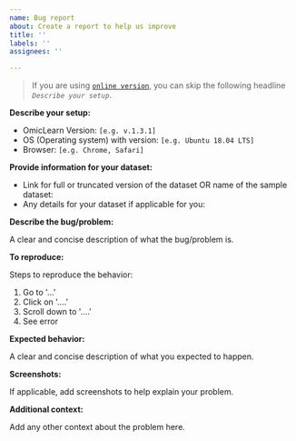 ```yaml
---
name: Bug report
about: Create a report to help us improve
title: ''
labels: ''
assignees: ''

---
```


> If you are using [`online version`](https://omiclearn.com/), you can skip the following headline _`Describe your setup`_.

**Describe your setup:**
- OmicLearn Version: `[e.g. v.1.3.1]`
 - OS (Operating system) with version: `[e.g. Ubuntu 18.04 LTS]`
 - Browser: `[e.g. Chrome, Safari]`

**Provide information for your dataset:**

- Link for full or truncated version of the dataset OR name of the sample dataset:
- Any details for your dataset if applicable for you: 

**Describe the bug/problem:**

A clear and concise description of what the bug/problem is.

**To reproduce:**

Steps to reproduce the behavior:
1. Go to '...'
2. Click on '....'
3. Scroll down to '....'
4. See error

**Expected behavior:**

A clear and concise description of what you expected to happen.

**Screenshots:**

If applicable, add screenshots to help explain your problem.

**Additional context:**

Add any other context about the problem here.
